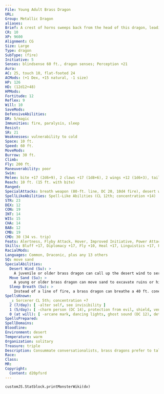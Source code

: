 ```yaml
---
File: Young Adult Brass Dragon
URL: 
Group: Metallic Dragon
aliases: 
Brief: A crest of horns sweeps back from the head of this dragon, leading to a long neck and serpentine brass body.
CR: 10
XP: 9600
Alignment: CG
Size: Large
Type: dragon
SubType: (fire)
Initiative: 5
Senses: blindsense 60 ft., dragon senses; Perception +21
Aura: 
AC: 25, touch 10, flat-footed 24
ACMods: (+1 Dex, +15 natural, -1 size)
HP: 126
HD: (12d12+48)
HPMods: 
Fortitude: 12
Reflex: 9
Will: 10
SaveMods: 
DefensiveAbilities: 
DR: 5/magic
Immunities: fire, paralysis, sleep
Resist: 
SR: 21
Weaknesses: vulnerability to cold
Space: 10 ft.
Speed: 60 ft.
MoveMods: 
Burrow: 30 ft.
Climb: 
Fly: 200 ft.
Maneuverability: poor
Swim: 
Melee: bite +17 (2d6+9), 2 claws +17 (1d8+6), 2 wings +12 (1d6+3), tail slap +12 (1d8+9)
Reach: 10 ft. (15 ft. with bite)
Ranged: 
SpecialAttacks: breath weapon (80-ft. line, DC 20, 10d4 fire), desert wind, sleep breath
SpellLikeAbilities: Spell-Like Abilities (CL 12th; concentration +14)  At will--endure elements, speak with animals
STR: 23
DEX: 12
CON: 19
INT: 14
WIS: 15
CHA: 14
BAB: 12
CMB: 19
CMD: 30 (34 vs. trip)
Feats: Alertness, Flyby Attack, Hover, Improved Initiative, Power Attack, Spell Focus (Enchantment)
Skills: Bluff +17, Diplomacy +17, Fly +10, Heal +17, Linguistics +17, Perception +21, Sense Motive +21, Spellcraft +17
RacialMods: 
Languages: Common, Draconic, plus any 13 others
SQ: move sand
SpecialAbilities:
  Desert Wind (Su): >
    A juvenile or older brass dragon can call up the desert wind to serve him. This functions as gust of wind, but any creature in its path must make a Fortitude save (DC 20) or be blinded for 1d4 rounds by the sand.
  Move Sand (Su): >
    A young or older brass dragon can move sand to excavate ruins or hide treasures. This functions as move earth, but it only affects sand. The dragon uses his HD in place of his caster level for this effect. This is equivalent to a 5th-level spell.
  Sleep Breath (Su): >
    Instead of a line of fire, a brass dragon can breathe a 40 ft. cone of sleep gas. Creatures within the cone must succeed on a Will save or fall asleep for 1d6+5 rounds.
SpellsKnown:
  _: Sorcerer CL 5th; concentration +7
  2 (7/day): [ -alter self, see invisibility ]
  1 (5/day): [ -charm person (DC 14), protection from evil, shield, ventriloquism ]
  0 (at will): [ -arcane mark, dancing lights, ghost sound (DC 12), detect magic, mage hand, message ]
SpellsPrepared: 
SpellDomains: 
Bloodline: 
Environment: desert
Temperature: warm
Organization: solitary
Treasure: triple
Description: Consummate conversationalists, brass dragons prefer to talk instead of fight. Brass dragons lair near humanoid settlements, where they can hear the most recent news and gossip.
Race: 
Class: 
MR: 
Copyright:
  Content: d20pfsrd
---
```

```dataviewjs
customJS.Statblock.printMonsterWiki(dv)
```
